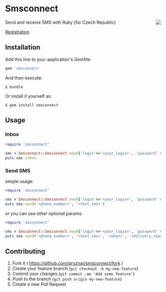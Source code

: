 # Smsconnect

<img align="right" src="http://www.smsbrana.cz/images/logo.png">

Send and receive SMS with Ruby (for Czech Republic)

[Registration](https://www.smsbrana.cz/registrace.html)

## Installation

Add this line to your application's Gemfile:

```ruby
gem 'smsconnect'
```

And then execute:

    $ bundle

Or install it yourself as:

    $ gem install smsconnect

## Usage

### Inbox

```ruby
require 'smsconnect'

sms = Smsconnect::Smsconnect.new({'login'=>'<your_login>', 'password' => '<your_password>'})
puts sms.inbox
```

### Send SMS

simple usage:

```ruby
require 'smsconnect'

sms = Smsconnect::Smsconnect.new({'login'=>'<your_login>', 'password' => '<your_password>'})
puts sms.send('<phone_number>', '<text_sms>')
```

or you can use other optional params:

```ruby
require 'smsconnect'

sms = Smsconnect::Smsconnect.new({'login'=>'<your_login>', 'password' => '<your_password>'})
puts sms.send('<phone_number>', '<text_sms>', '<when>', '<delivery_report>', '<sender_id>', '<sender_phone>', '<user_id>', '<data_code>', '<answer_mail>', '<delivery_mail>')
```

### 


## Contributing

1. Fork it ( https://github.com/pryznar/smsconnect/fork )
2. Create your feature branch (`git checkout -b my-new-feature`)
3. Commit your changes (`git commit -am 'Add some feature'`)
4. Push to the branch (`git push origin my-new-feature`)
5. Create a new Pull Request
